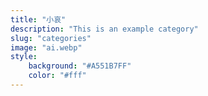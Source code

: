 ```yaml
---
title: "小哀"
description: "This is an example category"
slug: "categories"
image: "ai.webp"
style:
    background: "#A551B7FF"
    color: "#fff"
---
```

